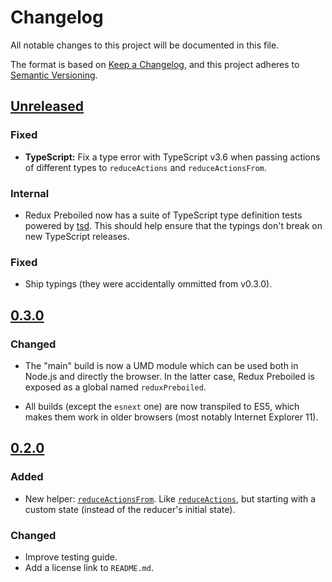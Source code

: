 # Changelog

All notable changes to this project will be documented in this file.

The format is based on [Keep a Changelog](https://keepachangelog.com/en/1.0.0/),
and this project adheres to [Semantic Versioning](https://semver.org/spec/v2.0.0.html).

## [Unreleased]

### Fixed

- **TypeScript:** Fix a type error with TypeScript v3.6 when passing actions
  of different types to `reduceActions` and `reduceActionsFrom`.

### Internal

- Redux Preboiled now has a suite of TypeScript type definition tests powered
  by [tsd](https://github.com/SamVerschueren/tsd). This should help ensure
  that the typings don't break on new TypeScript releases.

### Fixed

- Ship typings (they were accidentally ommitted from v0.3.0).

## [0.3.0]

### Changed

- The "main" build is now a UMD module which can be used both in Node.js
  and directly the browser. In the latter case, Redux Preboiled is exposed
  as a global named `reduxPreboiled`.

- All builds (except the `esnext` one) are now transpiled to ES5, which makes
  them work in older browsers (most notably Internet Explorer 11).

## [0.2.0]

### Added

- New helper:
  [`reduceActionsFrom`](https://redux-preboiled.js.org/api/reduceactionsfrom).
  Like [`reduceActions`](https://redux-preboiled.js.org/api/reduceactions), but
  starting with a custom state (instead of the reducer's initial state).

### Changed

- Improve testing guide.
- Add a license link to `README.md`.

[Unreleased]: https://github.com/denisw/redux-preboiled/compare/v0.3.1...HEAD
[0.3.1]: https://github.com/denisw/redux-preboiled/compare/v0.3.0...v0.3.1
[0.3.0]: https://github.com/denisw/redux-preboiled/compare/v0.2.0...v0.3.0
[0.2.0]: https://github.com/denisw/redux-preboiled/compare/v0.1.0...v0.2.0
